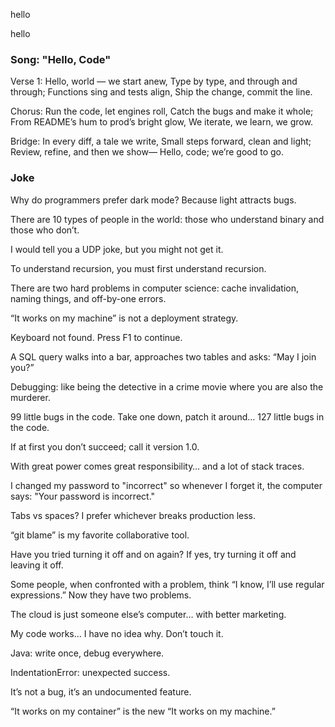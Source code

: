 
hello

hello

### Song: "Hello, Code"

Verse 1:
Hello, world — we start anew,
Type by type, and through and through;
Functions sing and tests align,
Ship the change, commit the line.

Chorus:
Run the code, let engines roll,
Catch the bugs and make it whole;
From README’s hum to prod’s bright glow,
We iterate, we learn, we grow.

Bridge:
In every diff, a tale we write,
Small steps forward, clean and light;
Review, refine, and then we show—
Hello, code; we’re good to go.


### Joke

Why do programmers prefer dark mode?
Because light attracts bugs.

There are 10 types of people in the world:
those who understand binary and those who don’t.

I would tell you a UDP joke, but you might not get it.

To understand recursion, you must first understand recursion.

There are two hard problems in computer science: cache invalidation, naming things, and off-by-one errors.

“It works on my machine” is not a deployment strategy.

Keyboard not found. Press F1 to continue.

A SQL query walks into a bar, approaches two tables and asks: “May I join you?”

Debugging: like being the detective in a crime movie where you are also the murderer.

99 little bugs in the code. Take one down, patch it around… 127 little bugs in the code.

If at first you don’t succeed; call it version 1.0.

With great power comes great responsibility… and a lot of stack traces.

I changed my password to "incorrect" so whenever I forget it, the computer says: "Your password is incorrect."

Tabs vs spaces? I prefer whichever breaks production less.

“git blame” is my favorite collaborative tool.

Have you tried turning it off and on again? If yes, try turning it off and leaving it off.

Some people, when confronted with a problem, think “I know, I’ll use regular expressions.” Now they have two problems.

The cloud is just someone else’s computer… with better marketing.

My code works… I have no idea why. Don’t touch it.

Java: write once, debug everywhere.

IndentationError: unexpected success.

It’s not a bug, it’s an undocumented feature.

“It works on my container” is the new “It works on my machine.”


